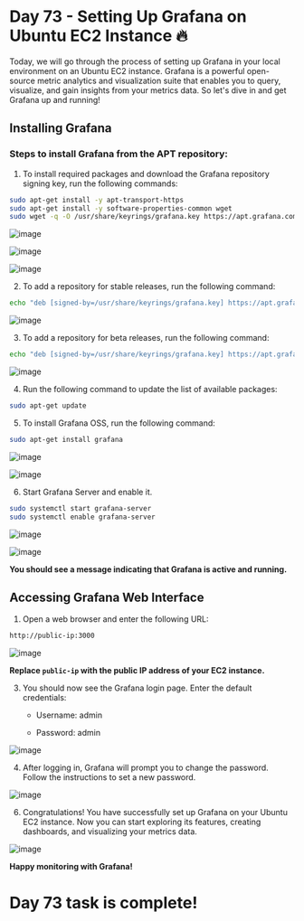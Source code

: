 # Day 73 - Setting Up Grafana on Ubuntu EC2 Instance 🔥

Today, we will go through the process of setting up Grafana in your local environment on an Ubuntu EC2 instance. Grafana is a powerful open-source metric analytics and visualization suite that enables you to query, visualize, and gain insights from your metrics data. So let's dive in and get Grafana up and running!

## Installing Grafana

### Steps to install Grafana from the APT repository:

1. To install required packages and download the Grafana repository signing key, run the following commands:

```sh
sudo apt-get install -y apt-transport-https
sudo apt-get install -y software-properties-common wget
sudo wget -q -O /usr/share/keyrings/grafana.key https://apt.grafana.com/gpg.key
```
![image](https://github.com/Chaitannyaa/90DaysOfDevOps/assets/117350787/4fbbc530-5a9f-407d-a127-576d14eb15a6)

![image](https://github.com/Chaitannyaa/90DaysOfDevOps/assets/117350787/63c0c2cf-5de9-4b35-8543-cf403328084c)

![image](https://github.com/Chaitannyaa/90DaysOfDevOps/assets/117350787/542f82c0-9ee7-4abe-af06-f45ee1cac706)

2. To add a repository for stable releases, run the following command:

```sh
echo "deb [signed-by=/usr/share/keyrings/grafana.key] https://apt.grafana.com stable main" | sudo tee -a /etc/apt/sources.list.d/grafana.list
```

![image](https://github.com/Chaitannyaa/90DaysOfDevOps/assets/117350787/8bc2952c-a449-42e1-827c-ab04b83000d3)

3. To add a repository for beta releases, run the following command:

```sh
echo "deb [signed-by=/usr/share/keyrings/grafana.key] https://apt.grafana.com beta main" | sudo tee -a /etc/apt/sources.list.d/grafana.list
```

![image](https://github.com/Chaitannyaa/90DaysOfDevOps/assets/117350787/af3592da-f39b-48e8-a0c0-939851ae0abf)

4. Run the following command to update the list of available packages:

```sh
sudo apt-get update
```

5. To install Grafana OSS, run the following command:

```sh
sudo apt-get install grafana
```

![image](https://github.com/Chaitannyaa/90DaysOfDevOps/assets/117350787/959c8889-580e-427e-bc21-f8e9dda26a5e)

![image](https://github.com/Chaitannyaa/90DaysOfDevOps/assets/117350787/27808505-3a95-4da0-a2ef-dbfc5df0fdfe)

6. Start Grafana Server and enable it.

```sh
sudo systemctl start grafana-server
sudo systemctl enable grafana-server
```
![image](https://github.com/Chaitannyaa/90DaysOfDevOps/assets/117350787/bd608c92-7306-47d0-bee5-81f4c1e95910)

![image](https://github.com/Chaitannyaa/90DaysOfDevOps/assets/117350787/08dd7ecd-a693-470e-8524-1064e55c68e4)

**You should see a message indicating that Grafana is active and running.**

## Accessing Grafana Web Interface

1. Open a web browser and enter the following URL:

```sh
http://public-ip:3000
```
![image](https://github.com/Chaitannyaa/90DaysOfDevOps/assets/117350787/affbdcf3-f812-4374-9286-25850b765db6)

**Replace `public-ip` with the public IP address of your EC2 instance.**

3. You should now see the Grafana login page. Enter the default credentials:

   - Username: admin

   - Password: admin

![image](https://github.com/Chaitannyaa/90DaysOfDevOps/assets/117350787/82559fc9-f2d9-4ada-a32f-cacca4f2494d)

4. After logging in, Grafana will prompt you to change the password. Follow the instructions to set a new password.

![image](https://github.com/Chaitannyaa/90DaysOfDevOps/assets/117350787/bc19e866-20dc-402c-807b-8be6f2361ab8)

6. Congratulations! You have successfully set up Grafana on your Ubuntu EC2 instance. Now you can start exploring its features, creating dashboards, and visualizing your metrics data.

![image](https://github.com/Chaitannyaa/90DaysOfDevOps/assets/117350787/95d725ba-6b25-47a2-acba-86bde29c3155)

**Happy monitoring with Grafana!**

# Day 73 task is complete!
